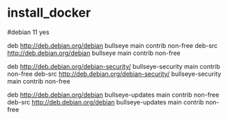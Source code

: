 # install_docker

#debian 11 yes

deb http://deb.debian.org/debian bullseye main contrib non-free 
deb-src http://deb.debian.org/debian bullseye main contrib non-free

deb http://deb.debian.org/debian-security/ bullseye-security main contrib non-free 
deb-src http://deb.debian.org/debian-security/ bullseye-security main contrib non-free

deb http://deb.debian.org/debian bullseye-updates main contrib non-free 
deb-src http://deb.debian.org/debian bullseye-updates main contrib non-free
